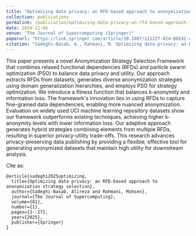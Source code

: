 ```yaml
---
title: "Optimizing data privacy: an RFD-based approach to anonymization strategy selection"
collection: publications
permalink: /publication/optimizing-data-privacy-an-rfd-based-approach-to-anonymization-strategy-selection
date: 2024-11-06
venue: "The Journal of Supercomputing (Springer)"
paperurl: "https://link.springer.com/article/10.1007/s11227-024-06642-4"
citation: "Sadeghi-Nasab, A., Rahmani, M. Optimizing data privacy: an RFD-based approach to anonymization strategy selection. J Supercomput 81, 134 (2025).  https://doi.org/10.1007/s11227-024-06642-4"
---
```

This paper presents a novel Anonymization Strategy Selection Framework that combines relaxed functional dependencies (RFDs) and particle swarm optimization (PSO) to balance data privacy and utility. Our approach extracts RFDs from datasets, generates diverse anonymization strategies using domain generalization hierarchies, and employs PSO for strategy optimization. We introduce a fitness function that balances k-anonymity and information loss. The framework's innovation lies in using RFDs to capture fine-grained data dependencies, enabling more nuanced anonymization. Evaluation on widely used UCI machine learning repository datasets show our framework outperforms existing techniques, achieving higher k-anonymity levels with lower information loss. Our adaptive approach generates hybrid strategies combining elements from multiple RFDs, resulting in superior privacy-utility trade-offs. This research advances privacy-preserving data publishing by providing a flexible, effective tool for generating anonymized datasets that maintain high utility for downstream analysis.

Cite as:
```
@article{sadeghi2025optimizing,
  title={Optimizing data privacy: an RFD-based approach to anonymization strategy selection},
  author={Sadeghi-Nasab, Alireza and Rahmani, Mohsen},
  journal={The Journal of Supercomputing},
  volume={81},
  number={1},
  pages={1--27},
  year={2025},
  publisher={Springer}
}
```